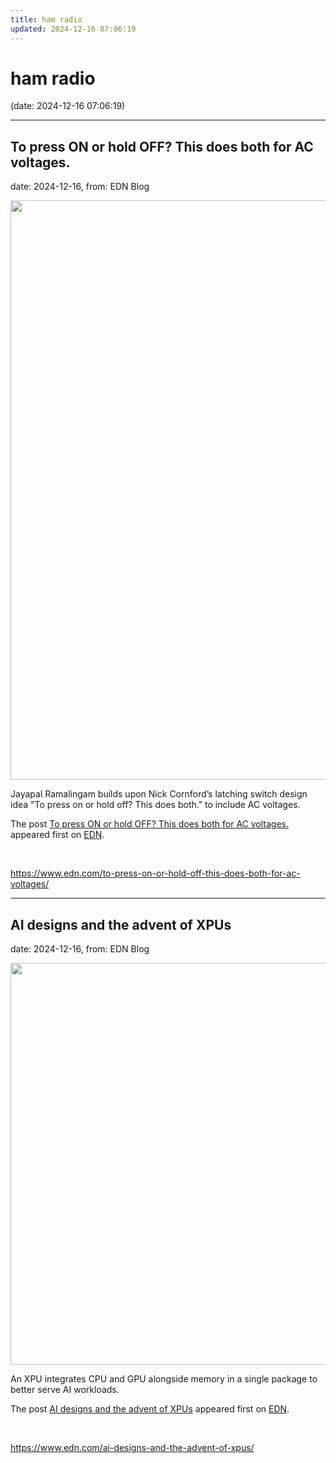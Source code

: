 ```yaml
---
title: ham radio
updated: 2024-12-16 07:06:19
---
```


# ham radio

(date: 2024-12-16 07:06:19)

---

## To press ON or hold OFF? This does both for AC voltages.

date: 2024-12-16, from: EDN Blog

<img width="1314" height="927" src="https://www.edn.com/wp-content/uploads/PressorHold_Figure1.png?fit=1314%2C927" class="webfeedsFeaturedVisual wp-post-image" alt="" style="display: block; margin-bottom: 5px; clear:both;max-width: 100%;" link_thumbnail="" decoding="async" fetchpriority="high" srcset="https://www.edn.com/wp-content/uploads/PressorHold_Figure1.png?w=1314 1314w, https://www.edn.com/wp-content/uploads/PressorHold_Figure1.png?w=300 300w, https://www.edn.com/wp-content/uploads/PressorHold_Figure1.png?w=768 768w, https://www.edn.com/wp-content/uploads/PressorHold_Figure1.png?w=1024 1024w" sizes="(max-width: 1314px) 100vw, 1314px" /><p>Jayapal Ramalingam builds upon Nick Cornford’s latching switch design idea "To press on or hold off? This does both." to include AC voltages.</p>
<p>The post <a href="https://www.edn.com/to-press-on-or-hold-off-this-does-both-for-ac-voltages/" data-wpel-link="internal">To press ON or hold OFF? This does both for AC voltages.</a> appeared first on <a href="https://www.edn.com" data-wpel-link="internal">EDN</a>.</p>
 

<br> 

<https://www.edn.com/to-press-on-or-hold-off-this-does-both-for-ac-voltages/>

---

## AI designs and the advent of XPUs

date: 2024-12-16, from: EDN Blog

<img width="1200" height="643" src="https://www.edn.com/wp-content/uploads/Hero-image-XPU-AMD.avif" class="webfeedsFeaturedVisual wp-post-image" alt="" style="display: block; margin-bottom: 5px; clear:both;max-width: 100%;" link_thumbnail="" decoding="async" loading="lazy" srcset="https://www.edn.com/wp-content/uploads/Hero-image-XPU-AMD.avif 1200w, https://www.edn.com/wp-content/uploads/Hero-image-XPU-AMD.avif?resize=300,161 300w, https://www.edn.com/wp-content/uploads/Hero-image-XPU-AMD.avif?resize=768,412 768w, https://www.edn.com/wp-content/uploads/Hero-image-XPU-AMD.avif?resize=1024,549 1024w" sizes="auto, (max-width: 1200px) 100vw, 1200px" /><p>An XPU integrates CPU and GPU alongside memory in a single package to better serve AI workloads.</p>
<p>The post <a href="https://www.edn.com/ai-designs-and-the-advent-of-xpus/" data-wpel-link="internal">AI designs and the advent of XPUs</a> appeared first on <a href="https://www.edn.com" data-wpel-link="internal">EDN</a>.</p>
 

<br> 

<https://www.edn.com/ai-designs-and-the-advent-of-xpus/>

